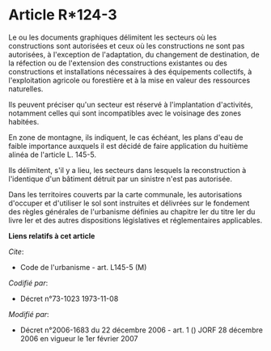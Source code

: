 # Article R*124-3

Le ou les documents graphiques délimitent les secteurs où les constructions sont autorisées et ceux où les constructions ne
sont pas autorisées, à l'exception de l'adaptation, du changement de destination, de la réfection ou de l'extension des
constructions existantes ou des constructions et installations nécessaires à des équipements collectifs, à l'exploitation
agricole ou forestière et à la mise en valeur des ressources naturelles.

Ils peuvent préciser qu'un secteur est réservé à l'implantation d'activités, notamment celles qui sont incompatibles avec le
voisinage des zones habitées.

En zone de montagne, ils indiquent, le cas échéant, les plans d'eau de faible importance auxquels il est décidé de faire
application du huitième alinéa de l'article L. 145-5.

Ils délimitent, s'il y a lieu, les secteurs dans lesquels la reconstruction à l'identique d'un bâtiment détruit par un
sinistre n'est pas autorisée.

Dans les territoires couverts par la carte communale, les autorisations d'occuper et d'utiliser le sol sont instruites et
délivrées sur le fondement des règles générales de l'urbanisme définies au chapitre Ier du titre Ier du livre Ier et des
autres dispositions législatives et réglementaires applicables.

**Liens relatifs à cet article**

_Cite_:

  - Code de l'urbanisme - art. L145-5 (M)

_Codifié par_:

  - Décret n°73-1023 1973-11-08

_Modifié par_:

  - Décret n°2006-1683 du 22 décembre 2006 - art. 1 () JORF 28 décembre 2006 en vigueur le 1er février 2007
